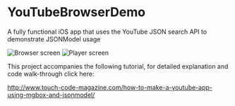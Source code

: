 YouTubeBrowserDemo
==================

A fully functional iOS app that uses the YouTube JSON search API to demonstrate JSONModel usage

![Browser screen](http://www.touch-code-magazine.com/wp-content/uploads/2013/02/yt_run1.png)
![Player screen](http://www.touch-code-magazine.com/wp-content/uploads/2013/02/yt_playing.png)

This project accompanies the following tutorial, for detailed explanation and code walk-through click here: 

http://www.touch-code-magazine.com/how-to-make-a-youtube-app-using-mgbox-and-jsonmodel/
